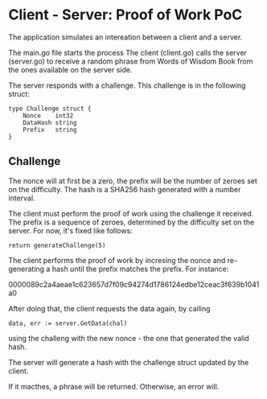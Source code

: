# Client - Server: Proof of Work PoC

The application simulates an intereation between a client and a server.

The main.go file starts the process
The client (client.go) calls the server (server.go) to receive a random phrase from Words of Wisdom Book from the ones available on the server side.

The server responds with a challenge. This challenge is in the following struct:

```
type Challenge struct {
	Nonce    int32
	DataHash string
	Prefix   string
}
```

## Challenge
The nonce will at first be a zero, the prefix will be the number of zeroes set on the difficulty.
The hash is a SHA256 hash generated with a number interval.

The client must perform the proof of work using the challenge it received.
The prefix is a sequence of zeroes, determined by the difficulty set on the server. For now, it's fixed like follows:

```
return generateChallenge(5)
```

The client performs the proof of work by incresing the nonce and re-generating a hash until the prefix matches the prefix. For instance:

0000089c2a4aeae1c623657d7f09c94274d1786124edbe12ceac3f639b1041a0

After doing that, the client requests the data again, by calling 

```
data, err := server.GetData(chal)

```
using the challeng with the new nonce - the one that generated the valid hash.

The server will generate a hash with the challenge struct updated by the client.

If it macthes, a phrase will be returned. Otherwise, an error will.
